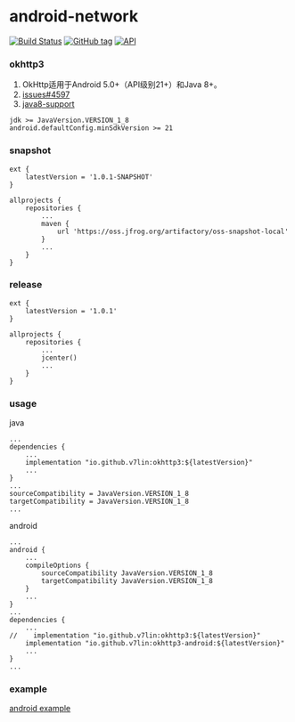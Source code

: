 # android-network

[![Build Status](https://cloud.drone.io/api/badges/v7lin/android-network/status.svg)](https://cloud.drone.io/v7lin/android-network)
[![GitHub tag](https://img.shields.io/github/tag/v7lin/android-network.svg)](https://github.com/v7lin/android-network/releases)
[![API](https://img.shields.io/badge/API-21%2B-brightgreen.svg?style=flat)](https://android-arsenal.com/api?level=21)

### okhttp3

1. OkHttp适用于Android 5.0+（API级别21+）和Java 8+。
2. [issues#4597](https://github.com/square/okhttp/issues/4597)
3. [java8-support](https://developer.android.com/studio/write/java8-support)

````
jdk >= JavaVersion.VERSION_1_8
android.defaultConfig.minSdkVersion >= 21
````

### snapshot

````
ext {
    latestVersion = '1.0.1-SNAPSHOT'
}

allprojects {
    repositories {
        ...
        maven {
            url 'https://oss.jfrog.org/artifactory/oss-snapshot-local'
        }
        ...
    }
}
````

### release

````
ext {
    latestVersion = '1.0.1'
}

allprojects {
    repositories {
        ...
        jcenter()
        ...
    }
}
````

### usage

java
````
...
dependencies {
    ...
    implementation "io.github.v7lin:okhttp3:${latestVersion}"
    ...
}
...
sourceCompatibility = JavaVersion.VERSION_1_8
targetCompatibility = JavaVersion.VERSION_1_8
...
````

android
````
...
android {
    ...
    compileOptions {
        sourceCompatibility JavaVersion.VERSION_1_8
        targetCompatibility JavaVersion.VERSION_1_8
    }
    ...
}
...
dependencies {
    ...
//    implementation "io.github.v7lin:okhttp3:${latestVersion}"
    implementation "io.github.v7lin:okhttp3-android:${latestVersion}"
    ...
}
...
````

### example

[android example](./app/src/main/java/io/github/v7lin/network/MainActivity.java)
